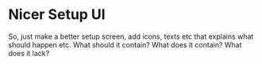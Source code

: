 # Nicer Setup UI
So, just make a better setup screen, add icons, texts etc that explains what should happen etc.
What should it contain? What does it contain? What does it lack?
